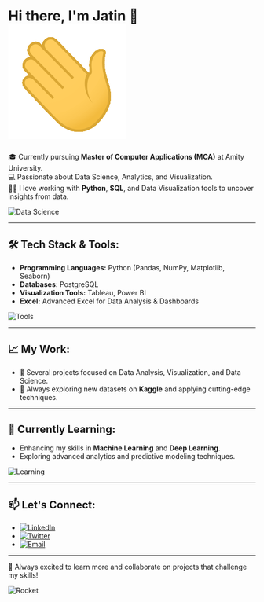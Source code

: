 # Hi there, I'm Jatin 👋 ![wave](https://raw.githubusercontent.com/ABSphreak/ABSphreak/master/gifs/Hi.gif)

🎓 Currently pursuing **Master of Computer Applications (MCA)** at Amity University.  
💻 Passionate about Data Science, Analytics, and Visualization.  
👨‍💻 I love working with **Python**, **SQL**, and Data Visualization tools to uncover insights from data.

![Data Science](https://media.giphy.com/media/3oKIPEqDGUULpEU0aQ/giphy.gif)

---

## 🛠 Tech Stack & Tools:
- **Programming Languages:** Python (Pandas, NumPy, Matplotlib, Seaborn)
- **Databases:** PostgreSQL
- **Visualization Tools:** Tableau, Power BI
- **Excel:** Advanced Excel for Data Analysis & Dashboards

![Tools](https://media.giphy.com/media/Y4ak9Ki2GZCbJxAnJD/giphy.gif)

---

## 📈 My Work:
- 🔧 Several projects focused on Data Analysis, Visualization, and Data Science.
- 🧠 Always exploring new datasets on **Kaggle** and applying cutting-edge techniques.

---

## 🌱 Currently Learning:
- Enhancing my skills in **Machine Learning** and **Deep Learning**.
- Exploring advanced analytics and predictive modeling techniques.

![Learning](https://media.giphy.com/media/j2pOGeGYKe2xCCKwfi/giphy.gif)

---

## 📫 Let's Connect:
- [![LinkedIn](https://img.shields.io/badge/-LinkedIn-blue)](https://www.linkedin.com)
- [![Twitter](https://img.shields.io/badge/-Twitter-lightblue)](https://twitter.com)
- [![Email](https://img.shields.io/badge/-Email-red)](mailto:your-email@example.com)

---

🚀 Always excited to learn more and collaborate on projects that challenge my skills!

![Rocket](https://media.giphy.com/media/ln7z2eWriiQAllfVcn/giphy.gif)
